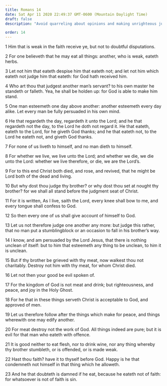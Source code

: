 ```yaml
---
title: Romans 14
date: Sat Apr 11 2020 22:49:37 GMT-0600 (Mountain Daylight Time)
draft: false
description: "Avoid quarreling about opinions and making unrighteous judgment of each other—Every knee will bow to Christ—The kingdom of God embraces righteousness, peace, and joy in the Holy Ghost."

order: 14
---
```

    
1 Him that is weak in the faith receive ye, but not to doubtful disputations.

2 For one believeth that he may eat all things: another, who is weak, eateth herbs.

3 Let not him that eateth despise him that eateth not; and let not him which eateth not judge him that eateth: for God hath received him.

4 Who art thou that judgest another man’s servant? to his own master he standeth or falleth. Yea, he shall be holden up: for God is able to make him stand.

5 One man esteemeth one day above another: another esteemeth every day alike. Let every man be fully persuaded in his own mind.

6 He that regardeth the day, regardeth it unto the Lord; and he that regardeth not the day, to the Lord he doth not regard it. He that eateth, eateth to the Lord, for he giveth God thanks; and he that eateth not, to the Lord he eateth not, and giveth God thanks.

7 For none of us liveth to himself, and no man dieth to himself.

8 For whether we live, we live unto the Lord; and whether we die, we die unto the Lord: whether we live therefore, or die, we are the Lord’s.

9 For to this end Christ both died, and rose, and revived, that he might be Lord both of the dead and living.

10 But why dost thou judge thy brother? or why dost thou set at nought thy brother? for we shall all stand before the judgment seat of Christ.

11 For it is written, As I live, saith the Lord, every knee shall bow to me, and every tongue shall confess to God.

12 So then every one of us shall give account of himself to God.

13 Let us not therefore judge one another any more: but judge this rather, that no man put a stumblingblock or an occasion to fall in his brother’s way.

14 I know, and am persuaded by the Lord Jesus, that there is nothing unclean of itself: but to him that esteemeth any thing to be unclean, to him it is unclean.

15 But if thy brother be grieved with thy meat, now walkest thou not charitably. Destroy not him with thy meat, for whom Christ died.

16 Let not then your good be evil spoken of.

17 For the kingdom of God is not meat and drink; but righteousness, and peace, and joy in the Holy Ghost.

18 For he that in these things serveth Christ is acceptable to God, and approved of men.

19 Let us therefore follow after the things which make for peace, and things wherewith one may edify another.

20 For meat destroy not the work of God. All things indeed are pure; but it is evil for that man who eateth with offence.

21 It is good neither to eat flesh, nor to drink wine, nor any thing whereby thy brother stumbleth, or is offended, or is made weak.

22 Hast thou faith? have it to thyself before God. Happy is he that condemneth not himself in that thing which he alloweth.

23 And he that doubteth is damned if he eat, because he eateth not of faith: for whatsoever is not of faith is sin.
